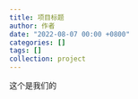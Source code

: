 ```yaml
---
title: 项目标题
author: 作者
date: "2022-08-07 00:00 +0800"
categories: []
tags: []
collection: project
---
```


这个是我们的